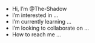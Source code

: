 - Hi, I’m @The-Shadow
-  I’m interested in ...
-  I’m currently learning ...
-  I’m looking to collaborate on ...
-  How to reach me ...

<!---
The-Shadow2/The-Shadow2 is a ✨ special ✨ repository because its `README.md` (this file) appears on your GitHub profile.
You can click the Preview link to take a look at your changes.
--->
